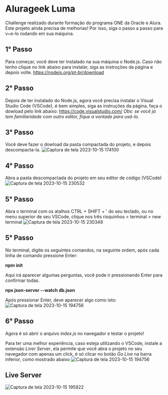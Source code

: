 # Alurageek Luma 
Challenge realizado durante formação do programa ONE da Oracle e Alura.
Este projeto ainda precisa de melhorias! Por isso, siga o passo a passo para v~e-lo rodando em sua máquina.

## 1° Passo
Para começar, você deve ter instalado na sua máquina o Node.js. Caso não tenho clique no link abaixo para instalar, siga as instruções da página e depois volte.
<https://nodejs.org/pt-br/download>

## 2° Passo
Depois de ter instalado do Node.js, agora você precisa instalar o Visual Studio Code (VSCode), é bem simples, siga as instruções da página, faça o dowload pelo link abaixo:
<https://code.visualstudio.com/>
*Obs: se você ja tem familiaridade com outro editor, fique a vontade para usá-lo.*

## 3° Passo
Você deve fazer o dowload da pasta compactada do projeto, e depois descompacta-la.
![Captura de tela 2023-10-15 174100](https://github.com/lumamantelli/alurageek-luma/assets/114085660/4a4608d3-d426-40b4-8142-a759a95995c2)

## 4° Passo
Abra a pasta descompactada do projeto em seu editor de código (VSCode)
![Captura de tela 2023-10-15 230532](https://github.com/lumamantelli/alurageek-luma/assets/114085660/3958a881-2e40-4020-8b62-8712885a09fc)

## 5° Passo
Abra o terminal com os atalhos CTRL + SHIFT + ' do seu teclado, ou no menu superior de seu VSCode, clique nos três risquinhos > terminal > new terminal
![Captura de tela 2023-10-15 230348](https://github.com/lumamantelli/alurageek-luma/assets/114085660/76f12927-d4f9-492e-a085-996428fe41d7)

## 5° Passo
No terminal, digite os seguintes comandos, na seguinte ordem, após cada linha de comando pressione Enter:

**npm init**

Aqui irá aparecer algumas perguntas, você pode ir pressionando Enter para confirmar todas.

**npx json-server --watch db.json**

Após pressionar Enter, deve aparecer algo como isto:
![Captura de tela 2023-10-15 194756](https://github.com/lumamantelli/alurageek-luma/assets/114085660/3e6d42bb-d91f-4785-935e-02b420d1d59f)

## 6° Passo
Agora é só abrir o arquivo *index.js* no navegador e testar o projeto!


Para ter uma melhor experiência, caso esteja utilizando o VSCode, instale a extensão *Liver Server*, ela permite que você abra o projeto no seu navegador com apenas um click, é só clicar no botão *Go Live* na barra inferior, como mostrado abaixo
![Captura de tela 2023-10-15 194756](https://github.com/lumamantelli/alurageek-luma/assets/114085660/3c739c5c-5eee-41db-8bbe-f0520e0ef375)

## Live Server
![Captura de tela 2023-10-15 195822](https://github.com/lumamantelli/alurageek-luma/assets/114085660/5a3b50e5-72b6-42bc-9428-af48ddfc69ce)

